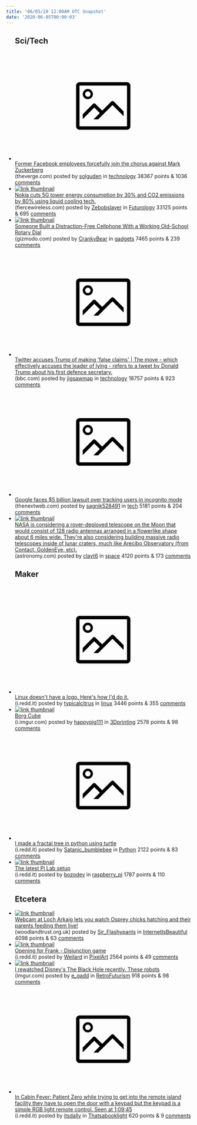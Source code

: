 ```yaml
---
title: '06/05/20 12:00AM UTC Snapshot'
date: '2020-06-05T00:00:03'
---
```

<ul>
<h2>Sci/Tech</h2>

<li><a href='https://www.theverge.com/2020/6/3/21279671/facebook-former-employees-mark-zuckerberg-letter-trump'><svg version='1.1' viewBox='-34 -14 104 64' preserveAspectRatio='xMidYMid meet' xmlns='http://www.w3.org/2000/svg' xmlns:xlink='http://www.w3.org/1999/xlink'>
    <title>link thumbnail</title>
    <path d='M32,4H4A2,2,0,0,0,2,6V30a2,2,0,0,0,2,2H32a2,2,0,0,0,2-2V6A2,2,0,0,0,32,4ZM4,30V6H32V30Z'></path>
    <path d='M8.92,14a3,3,0,1,0-3-3A3,3,0,0,0,8.92,14Zm0-4.6A1.6,1.6,0,1,1,7.33,11,1.6,1.6,0,0,1,8.92,9.41Z'></path>
    <path d='M22.78,15.37l-5.4,5.4-4-4a1,1,0,0,0-1.41,0L5.92,22.9v2.83l6.79-6.79L16,22.18l-3.75,3.75H15l8.45-8.45L30,24V21.18l-5.81-5.81A1,1,0,0,0,22.78,15.37Z'></path>
    </svg></a><div><div class='linkTitle'><a href='https://www.theverge.com/2020/6/3/21279671/facebook-former-employees-mark-zuckerberg-letter-trump'>Former Facebook employees forcefully join the chorus against Mark Zuckerberg</a></div>(theverge.com) posted by <a href='https://www.reddit.com/user/solguden'>solguden</a> in <a href='https://www.reddit.com/r/technology'>technology</a> 38367 points & 1036 <a href='https://www.reddit.com/r/technology/comments/gwbz0t/former_facebook_employees_forcefully_join_the/'>comments</a></div></li>

<li><a href='https://www.fiercewireless.com/wireless/nokia-touts-30-base-station-energy-cost-savings-5g-cooling-tech'><img src='https://b.thumbs.redditmedia.com/GA8hQ-qMF9o8LWa72Hadi1fMcRc_GIHvFd9YJO5E2QE.jpg' alt='link thumbnail'></a><div><div class='linkTitle'><a href='https://www.fiercewireless.com/wireless/nokia-touts-30-base-station-energy-cost-savings-5g-cooling-tech'>Nokia cuts 5G tower energy consumption by 30% and CO2 emissions by 80% using liquid cooling tech.</a></div>(fiercewireless.com) posted by <a href='https://www.reddit.com/user/Zebobslayer'>Zebobslayer</a> in <a href='https://www.reddit.com/r/Futurology'>Futurology</a> 33125 points & 695 <a href='https://www.reddit.com/r/Futurology/comments/gwh1vf/nokia_cuts_5g_tower_energy_consumption_by_30_and/'>comments</a></div></li>

<li><a href='https://gizmodo.com/someone-built-a-distraction-free-cellphone-with-a-worki-1841636089'><img src='https://b.thumbs.redditmedia.com/qIIAwNpqoE7o5UI58XyYWz6oZel7CUq_LkzsnkHj1YQ.jpg' alt='link thumbnail'></a><div><div class='linkTitle'><a href='https://gizmodo.com/someone-built-a-distraction-free-cellphone-with-a-worki-1841636089'>Someone Built a Distraction-Free Cellphone With a Working Old-School Rotary Dial</a></div>(gizmodo.com) posted by <a href='https://www.reddit.com/user/CrankyBear'>CrankyBear</a> in <a href='https://www.reddit.com/r/gadgets'>gadgets</a> 7465 points & 239 <a href='https://www.reddit.com/r/gadgets/comments/gwnb9y/someone_built_a_distractionfree_cellphone_with_a/'>comments</a></div></li>

<li><a href='https://www.bbc.com/news/technology-52923022'><svg version='1.1' viewBox='-34 -14 104 64' preserveAspectRatio='xMidYMid meet' xmlns='http://www.w3.org/2000/svg' xmlns:xlink='http://www.w3.org/1999/xlink'>
    <title>link thumbnail</title>
    <path d='M32,4H4A2,2,0,0,0,2,6V30a2,2,0,0,0,2,2H32a2,2,0,0,0,2-2V6A2,2,0,0,0,32,4ZM4,30V6H32V30Z'></path>
    <path d='M8.92,14a3,3,0,1,0-3-3A3,3,0,0,0,8.92,14Zm0-4.6A1.6,1.6,0,1,1,7.33,11,1.6,1.6,0,0,1,8.92,9.41Z'></path>
    <path d='M22.78,15.37l-5.4,5.4-4-4a1,1,0,0,0-1.41,0L5.92,22.9v2.83l6.79-6.79L16,22.18l-3.75,3.75H15l8.45-8.45L30,24V21.18l-5.81-5.81A1,1,0,0,0,22.78,15.37Z'></path>
    </svg></a><div><div class='linkTitle'><a href='https://www.bbc.com/news/technology-52923022'>Twitter accuses Trump of making 'false claims' | The move - which effectively accuses the leader of lying - refers to a tweet by Donald Trump about his first defence secretary.</a></div>(bbc.com) posted by <a href='https://www.reddit.com/user/jigsawmap'>jigsawmap</a> in <a href='https://www.reddit.com/r/technology'>technology</a> 18757 points & 923 <a href='https://www.reddit.com/r/technology/comments/gwh4fh/twitter_accuses_trump_of_making_false_claims_the/'>comments</a></div></li>

<li><a href='https://thenextweb.com/apps/2020/06/04/google-chrome-tracking-incognito-mode-lawsuit/'><svg version='1.1' viewBox='-34 -14 104 64' preserveAspectRatio='xMidYMid meet' xmlns='http://www.w3.org/2000/svg' xmlns:xlink='http://www.w3.org/1999/xlink'>
    <title>link thumbnail</title>
    <path d='M32,4H4A2,2,0,0,0,2,6V30a2,2,0,0,0,2,2H32a2,2,0,0,0,2-2V6A2,2,0,0,0,32,4ZM4,30V6H32V30Z'></path>
    <path d='M8.92,14a3,3,0,1,0-3-3A3,3,0,0,0,8.92,14Zm0-4.6A1.6,1.6,0,1,1,7.33,11,1.6,1.6,0,0,1,8.92,9.41Z'></path>
    <path d='M22.78,15.37l-5.4,5.4-4-4a1,1,0,0,0-1.41,0L5.92,22.9v2.83l6.79-6.79L16,22.18l-3.75,3.75H15l8.45-8.45L30,24V21.18l-5.81-5.81A1,1,0,0,0,22.78,15.37Z'></path>
    </svg></a><div><div class='linkTitle'><a href='https://thenextweb.com/apps/2020/06/04/google-chrome-tracking-incognito-mode-lawsuit/'>Google faces $5 billion lawsuit over tracking users in incognito mode</a></div>(thenextweb.com) posted by <a href='https://www.reddit.com/user/sagnik528491'>sagnik528491</a> in <a href='https://www.reddit.com/r/tech'>tech</a> 5181 points & 204 <a href='https://www.reddit.com/r/tech/comments/gwhv2w/google_faces_5_billion_lawsuit_over_tracking/'>comments</a></div></li>

<li><a href='https://astronomy.com/news/2020/06/the-history-and-future-of-telescopes-on-the-moon'><img src='https://b.thumbs.redditmedia.com/M4lLjo7dYv2sm0Jw0LQ68SSFsP9dEaSNVMqMjdEqzUQ.jpg' alt='link thumbnail'></a><div><div class='linkTitle'><a href='https://astronomy.com/news/2020/06/the-history-and-future-of-telescopes-on-the-moon'>NASA is considering a rover-deployed telescope on the Moon that would consist of 128 radio antennas arranged in a flowerlike shape about 6 miles wide. They're also considering building massive radio telescopes inside of lunar craters, much like Arecibo Observatory (from Contact, GoldenEye, etc).</a></div>(astronomy.com) posted by <a href='https://www.reddit.com/user/clayt6'>clayt6</a> in <a href='https://www.reddit.com/r/space'>space</a> 4120 points & 173 <a href='https://www.reddit.com/r/space/comments/gwl6yx/nasa_is_considering_a_roverdeployed_telescope_on/'>comments</a></div></li>

<h2>Maker</h2>

<li><a href='https://i.redd.it/8o3fax829v251.png'><svg version='1.1' viewBox='-34 -14 104 64' preserveAspectRatio='xMidYMid meet' xmlns='http://www.w3.org/2000/svg' xmlns:xlink='http://www.w3.org/1999/xlink'>
    <title>link thumbnail</title>
    <path d='M32,4H4A2,2,0,0,0,2,6V30a2,2,0,0,0,2,2H32a2,2,0,0,0,2-2V6A2,2,0,0,0,32,4ZM4,30V6H32V30Z'></path>
    <path d='M8.92,14a3,3,0,1,0-3-3A3,3,0,0,0,8.92,14Zm0-4.6A1.6,1.6,0,1,1,7.33,11,1.6,1.6,0,0,1,8.92,9.41Z'></path>
    <path d='M22.78,15.37l-5.4,5.4-4-4a1,1,0,0,0-1.41,0L5.92,22.9v2.83l6.79-6.79L16,22.18l-3.75,3.75H15l8.45-8.45L30,24V21.18l-5.81-5.81A1,1,0,0,0,22.78,15.37Z'></path>
    </svg></a><div><div class='linkTitle'><a href='https://i.redd.it/8o3fax829v251.png'>Linux doesn't have a logo. Here's how I'd do it.</a></div>(i.redd.it) posted by <a href='https://www.reddit.com/user/typicalcitrus'>typicalcitrus</a> in <a href='https://www.reddit.com/r/linux'>linux</a> 3446 points & 355 <a href='https://www.reddit.com/r/linux/comments/gwegv5/linux_doesnt_have_a_logo_heres_how_id_do_it/'>comments</a></div></li>

<li><a href='https://i.imgur.com/hQk2tGn.jpg'><img src='https://b.thumbs.redditmedia.com/mARlaY_bk1GueaO8QSzlHawK1LGuDdN8bWR7Xq_84SI.jpg' alt='link thumbnail'></a><div><div class='linkTitle'><a href='https://i.imgur.com/hQk2tGn.jpg'>Borg Cube</a></div>(i.imgur.com) posted by <a href='https://www.reddit.com/user/happypig111'>happypig111</a> in <a href='https://www.reddit.com/r/3Dprinting'>3Dprinting</a> 2578 points & 98 <a href='https://www.reddit.com/r/3Dprinting/comments/gwh1jd/borg_cube/'>comments</a></div></li>

<li><a href='https://i.redd.it/l8fryljmvu251.png'><svg version='1.1' viewBox='-34 -14 104 64' preserveAspectRatio='xMidYMid meet' xmlns='http://www.w3.org/2000/svg' xmlns:xlink='http://www.w3.org/1999/xlink'>
    <title>link thumbnail</title>
    <path d='M32,4H4A2,2,0,0,0,2,6V30a2,2,0,0,0,2,2H32a2,2,0,0,0,2-2V6A2,2,0,0,0,32,4ZM4,30V6H32V30Z'></path>
    <path d='M8.92,14a3,3,0,1,0-3-3A3,3,0,0,0,8.92,14Zm0-4.6A1.6,1.6,0,1,1,7.33,11,1.6,1.6,0,0,1,8.92,9.41Z'></path>
    <path d='M22.78,15.37l-5.4,5.4-4-4a1,1,0,0,0-1.41,0L5.92,22.9v2.83l6.79-6.79L16,22.18l-3.75,3.75H15l8.45-8.45L30,24V21.18l-5.81-5.81A1,1,0,0,0,22.78,15.37Z'></path>
    </svg></a><div><div class='linkTitle'><a href='https://i.redd.it/l8fryljmvu251.png'>I made a fractal tree in python using turtle</a></div>(i.redd.it) posted by <a href='https://www.reddit.com/user/Satanic_bumblebee'>Satanic_bumblebee</a> in <a href='https://www.reddit.com/r/Python'>Python</a> 2122 points & 83 <a href='https://www.reddit.com/r/Python/comments/gwdjwr/i_made_a_fractal_tree_in_python_using_turtle/'>comments</a></div></li>

<li><a href='https://i.redd.it/2ytgkn586u251.jpg'><img src='https://b.thumbs.redditmedia.com/zd8TIjzPcPL2fs4r70ihfzODGYrMInkoCb2IIT7aBtQ.jpg' alt='link thumbnail'></a><div><div class='linkTitle'><a href='https://i.redd.it/2ytgkn586u251.jpg'>The latest Pi Lab setup</a></div>(i.redd.it) posted by <a href='https://www.reddit.com/user/bozodev'>bozodev</a> in <a href='https://www.reddit.com/r/raspberry_pi'>raspberry_pi</a> 1787 points & 110 <a href='https://www.reddit.com/r/raspberry_pi/comments/gwbqyq/the_latest_pi_lab_setup/'>comments</a></div></li>

<h2>Etcetera</h2>

<li><a href='https://www.woodlandtrust.org.uk/trees-woods-and-wildlife/osprey-cam/'><img src='https://b.thumbs.redditmedia.com/bgp12MTRRVNYuMlbA6vVNUUf-oMZDOTWhIxMySn9Fcc.jpg' alt='link thumbnail'></a><div><div class='linkTitle'><a href='https://www.woodlandtrust.org.uk/trees-woods-and-wildlife/osprey-cam/'>Webcam at Loch Arkaig lets you watch Osprey chicks hatching and their parents feeding them live!</a></div>(woodlandtrust.org.uk) posted by <a href='https://www.reddit.com/user/Sir_Flashypants'>Sir_Flashypants</a> in <a href='https://www.reddit.com/r/InternetIsBeautiful'>InternetIsBeautiful</a> 4098 points & 63 <a href='https://www.reddit.com/r/InternetIsBeautiful/comments/gwdigs/webcam_at_loch_arkaig_lets_you_watch_osprey/'>comments</a></div></li>

<li><a href='https://i.redd.it/vd13vkpb9w251.gif'><img src='https://b.thumbs.redditmedia.com/RxsO19NwwvEAmI2IT5iOa-tlNAipIE6LgnEztRjl2jw.jpg' alt='link thumbnail'></a><div><div class='linkTitle'><a href='https://i.redd.it/vd13vkpb9w251.gif'>Opening for Frank - Disjunction game</a></div>(i.redd.it) posted by <a href='https://www.reddit.com/user/Weilard'>Weilard</a> in <a href='https://www.reddit.com/r/PixelArt'>PixelArt</a> 2564 points & 49 <a href='https://www.reddit.com/r/PixelArt/comments/gwhc0c/opening_for_frank_disjunction_game/'>comments</a></div></li>

<li><a href='https://imgur.com/B8Zzkcd'><img src='https://b.thumbs.redditmedia.com/_miT0KDZk0ubVXVGBRF1c_z3E8DUrjuGijZkID1qeXo.jpg' alt='link thumbnail'></a><div><div class='linkTitle'><a href='https://imgur.com/B8Zzkcd'>I rewatched Disney's The Black Hole recently. These robots</a></div>(imgur.com) posted by <a href='https://www.reddit.com/user/e_gadd'>e_gadd</a> in <a href='https://www.reddit.com/r/RetroFuturism'>RetroFuturism</a> 918 points & 98 <a href='https://www.reddit.com/r/RetroFuturism/comments/gwmw2b/i_rewatched_disneys_the_black_hole_recently_these/'>comments</a></div></li>

<li><a href='https://i.redd.it/r20ezysxxs251.png'><svg version='1.1' viewBox='-34 -14 104 64' preserveAspectRatio='xMidYMid meet' xmlns='http://www.w3.org/2000/svg' xmlns:xlink='http://www.w3.org/1999/xlink'>
    <title>link thumbnail</title>
    <path d='M32,4H4A2,2,0,0,0,2,6V30a2,2,0,0,0,2,2H32a2,2,0,0,0,2-2V6A2,2,0,0,0,32,4ZM4,30V6H32V30Z'></path>
    <path d='M8.92,14a3,3,0,1,0-3-3A3,3,0,0,0,8.92,14Zm0-4.6A1.6,1.6,0,1,1,7.33,11,1.6,1.6,0,0,1,8.92,9.41Z'></path>
    <path d='M22.78,15.37l-5.4,5.4-4-4a1,1,0,0,0-1.41,0L5.92,22.9v2.83l6.79-6.79L16,22.18l-3.75,3.75H15l8.45-8.45L30,24V21.18l-5.81-5.81A1,1,0,0,0,22.78,15.37Z'></path>
    </svg></a><div><div class='linkTitle'><a href='https://i.redd.it/r20ezysxxs251.png'>In Cabin Fever: Patient Zero while trying to get into the remote island facility they have to open the door with a keypad but the keypad is a simple RGB light remote control. Seen at 1:09:45</a></div>(i.redd.it) posted by <a href='https://www.reddit.com/user/itsdally'>itsdally</a> in <a href='https://www.reddit.com/r/Thatsabooklight'>Thatsabooklight</a> 620 points & 9 <a href='https://www.reddit.com/r/Thatsabooklight/comments/gw83sz/in_cabin_fever_patient_zero_while_trying_to_get/'>comments</a></div></li>

</ul>
